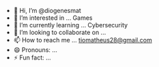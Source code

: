 - 👋 Hi, I’m @diogenesmat
- 👀 I’m interested in ... Games
- 🌱 I’m currently learning ... Cybersecurity
- 💞️ I’m looking to collaborate on ...
- 📫 How to reach me ... tiomatheus28@gmail.com  
- 😄 Pronouns: ...
- ⚡ Fun fact: ...

<!---
diogenesmat/diogenesmat is a ✨ special ✨ repository because its `README.md` (this file) appears on your GitHub profile.
You can click the Preview link to take a look at your changes.
--->
